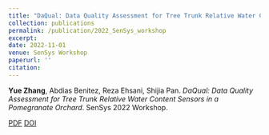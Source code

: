 ```yaml
---
title: "DaQual: Data Quality Assessment for Tree Trunk Relative Water Content Sensors in a Pomegranate Orchard"
collection: publications
permalink: /publication/2022_SenSys_workshop
excerpt: 
date: 2022-11-01
venue: SenSys Workshop
paperurl: ''
citation: 
---
```

**Yue Zhang**, Abdias Benitez, Reza Ehsani, Shijia Pan. *DaQual: Data Quality Assessment for Tree Trunk Relative Water Content Sensors in a Pomegranate Orchard*. SenSys 2022 Workshop.

[PDF](http://yzthu.github.io/files/2022_AgSys.pdf) [DOI](diolink)
